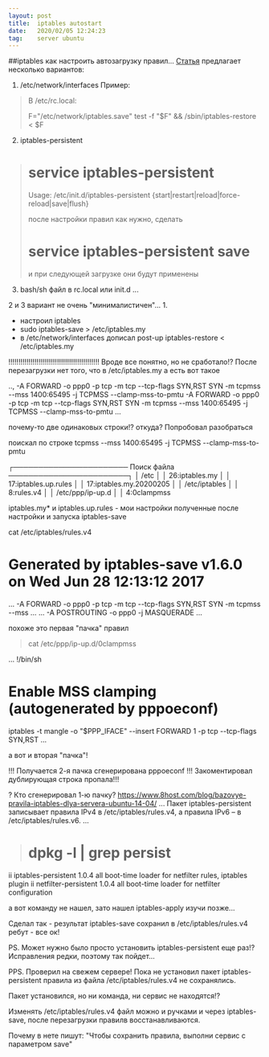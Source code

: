```yaml
---
layout: post
title:  iptables autostart
date:   2020/02/05 12:24:23
tag:    server ubuntu
---
```



##iptables
как настроить автозагрузку правил...
[Статья](https://qna.habr.com/q/34551)
предлагает несколько вариантов:
1. /etc/network/interfaces
Пример:
>В /etc/rc.local:
>
>F="/etc/network/iptables.save"
>test -f "$F" && /sbin/iptables-restore < $F

2. iptables-persistent

># service iptables-persistent
>Usage: /etc/init.d/iptables-persistent {start|restart|reload|force-reload|save|flush}
>
>после настройки правил как нужно, сделать 
># service iptables-persistent save 
>и при следующей загрузке они будут применены

3. bash/sh файл в rc.local или init.d
...

2 и 3 вариант не очень "минималистичен"...
1. 
- настроил iptables
- sudo iptables-save > /etc/iptables.my
- в /etc/network/interfaces дописал
post-up iptables-restore < /etc/iptables.my

!!!!!!!!!!!!!!!!!!!!!!!!!!!!!!!!!!!!!!!!!!!!!
Вроде все понятно, но не сработало!?
После перезагрузки нет того, что в /etc/iptables.my
а есть вот такое

  ..,
  -A FORWARD -o ppp0 -p tcp -m tcp --tcp-flags SYN,RST SYN -m tcpmss --mss 1400:65495 -j TCPMSS --clamp-mss-to-pmtu
  -A FORWARD -o ppp0 -p tcp -m tcp --tcp-flags SYN,RST SYN -m tcpmss --mss 1400:65495 -j TCPMSS --clamp-mss-to-pmtu
  ...

почему-то две одинаковых строки!?
откуда? Попробовал разобраться

поискал по строке
tcpmss --mss 1400:65495 -j TCPMSS --clamp-mss-to-pmtu

  ┌─────────────────────── Поиск файла ────────────────────────┐
  │ /etc                                                       │
  │     26:iptables.my                                         │
  │     17:iptables.up.rules                                   │
  │     17:iptables.my.20200205                                │
  │ /etc/iptables                                              │
  │     8:rules.v4                                             │
  │ /etc/ppp/ip-up.d                                           │
  │     4:0clampmss       

iptables.my* и iptables.up.rules - мои настройки полученные
после настройки и запуска iptables-save

cat /etc/iptables/rules.v4

  # Generated by iptables-save v1.6.0 on Wed Jun 28 12:13:12 2017
  ...
  -A FORWARD -o ppp0 -p tcp -m tcp --tcp-flags SYN,RST SYN -m tcpmss --mss ...
  ...
  -A POSTROUTING -o ppp0 -j MASQUERADE
  ...

похоже это первая "пачка" правил

> cat /etc/ppp/ip-up.d/0clampmss

  ...
  !/bin/sh
  # Enable MSS clamping (autogenerated by pppoeconf)
  
  iptables -t mangle -o "$PPP_IFACE" --insert FORWARD 1 -p tcp --tcp-flags SYN,RST
  ...

а вот и вторая "пачка"!

!!! Получается 2-я пачка сгенерирована pppoeconf !!!
Закоментировал дублирующая строка пропала!!!

? Кто сгенерировал 1-ю пачку?
https://www.8host.com/blog/bazovye-pravila-iptables-dlya-servera-ubuntu-14-04/
...
Пакет iptables-persistent записывает правила IPv4 в /etc/iptables/rules.v4, а правила IPv6 – в /etc/iptables/rules.v6.
...

> # dpkg -l | grep persist

  ii  iptables-persistent                 1.0.4                                      all          boot-time loader for netfilter rules, iptables plugin
  ii  netfilter-persistent                1.0.4                                      all          boot-time loader for netfilter configuration
  

а вот команду не нашел, зато нашел
iptables-apply
изучи позже...

Сделал так - результат iptables-save сохранил в 
/etc/iptables/rules.v4
ребут - все ок!

PS. Может нужно было просто установить iptables-persistent еще раз!?
Исправления редки, поэтому так пойдет...

PPS. Проверил на свежем сервере!
Пока не установил пакет iptables-persistent правила 
из файла /etc/iptables/rules.v4 не сохранялись.

Пакет установился, но ни команда, ни сервис не находятся!?

Изменять /etc/iptables/rules.v4 файл можно и ручками и через
iptables-save, после перезагрузки правилв восстанавливаются.

Почему в нете пишут: "Чтобы сохранить правила, выполни сервис с параметром save"

